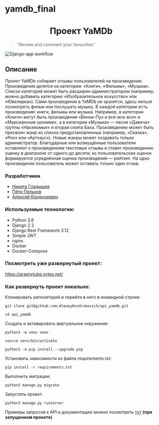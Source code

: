 # yamdb_final
## <h1 align="center"> Проект YaMDb </h1>
>"Review and comment your favourites" 

![Django-app workflow](https://github.com/SpaceJesusJPG/yamdb_final/actions/workflows/yamdb_workflow.yml/badge.svg)

## Описание
Проект YaMDb собирает отзывы пользователей на произведения. Произведения делятся на категории: «Книги», «Фильмы», «Музыка». Список категорий может быть расширен администратором (например, можно добавить категорию «Изобразительное искусство» или «Ювелирка»).
Сами произведения в YaMDb не хранятся, здесь нельзя посмотреть фильм или послушать музыку.
В каждой категории есть произведения: книги, фильмы или музыка. Например, в категории «Книги» могут быть произведения «Винни-Пух и все-все-все» и «Марсианские хроники», а в категории «Музыка» — песня «Давеча» группы «Насекомые» и вторая сюита Баха.
Произведению может быть присвоен жанр из списка предустановленных (например, «Сказка», «Рок» или «Артхаус»). Новые жанры может создавать только администратор.
Благодарные или возмущённые пользователи оставляют к произведениям текстовые отзывы и ставят произведению оценку в диапазоне от одного до десяти; из пользовательских оценок формируется усреднённая оценка произведения — рейтинг. На одно произведение пользователь может оставить только один отзыв.

### Разработчики
* [Никита Гладышев](https://github.com/SpaceJesusJPG)
* [Пётр Пельков](https://github.com/pelkovpa)
* [Алексей Кондрукевич](https://github.com/AlexeyKondrukevich)

### Используемые технологии:

* Python 3.8
* Django 2.2
* Django Rest Framework 3.12
* Simple JWT
* nginx
* Docker
* Docker-Compose

### Посмотреть уже развернутый проект:

https://arsenytube.sytes.net/

### Как развернуть проект локально:

Клонировать репозиторий и перейти в него в командной строке:

```
git clone git@github.com:AlexeyKondrukevich/api_yamdb.git
```

```
cd api_yamdb
```

Cоздать и активировать виртуальное окружение:

```
python3 -m venv venv
```

```
source venv/bin/activate
```

```
python3 -m pip install --upgrade pip
```

Установить зависимости из файла requirements.txt:

```
pip install -r requirements.txt
```

Выполнить миграции:

```
python3 manage.py migrate
```

Запустить проект:

```
python3 manage.py runserver
```
Примеры запросов к API и документацию можно посмотреть [тут](http://127.0.0.1:8000/redoc/) **(при запущенном проекте)**
